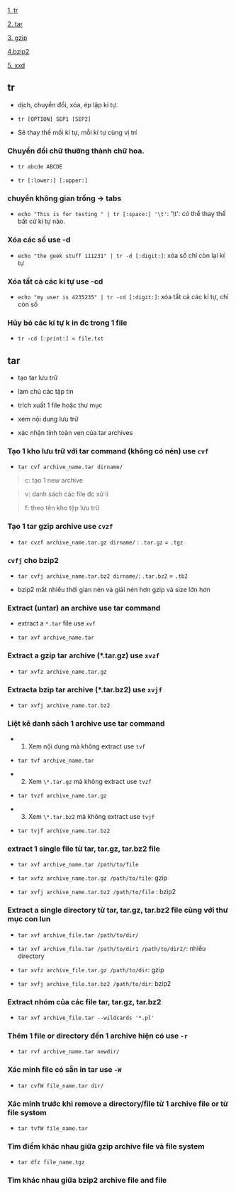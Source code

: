 [1. tr](#tr)

[2. tar](#tar)

[3. gzip](#gzip)

[4.bzip2](#bzip2)

[5. xxd](#xxd)

<a name="tr"></a>

## tr

- dịch, chuyển đổi, xóa, ép lặp kí tự.

- `tr [OPTION] SEP1 [SEP2]`

- Sẽ thay thế mối kí tự, mỗi kí tự cùng vị trí

### Chuyển đổi chữ thường thành chữ hoa.

- `tr abcde ABCDE`

- `tr [:lower:] [:upper:]`

### chuyển không gian trống -> tabs

- `echo "This is for testing " | tr [:space:] '\t'`: '\t': có thể thay thế bất cứ kí tự nào.

### Xóa các số  use -d

- `echo "the geek stuff 111231" | tr -d [:digit:]`: xóa số chỉ còn lại kí tự

### Xóa tất cả các kí tự use -cd

- `echo "my user is 4235235" | tr -cd [:digit:]`: xóa tất cả các kí tự, chỉ còn số

### Hủy bỏ các kí tự k in đc trong 1 file

- `tr -cd [:print:] < file.txt`

<a name=""></a>

## tar

<a name="tar"></a>

- tạo tar lưu trữ

- làm chủ các tập tin

- trích xuất 1 file hoặc thư mục

- xem nội dung lưu trữ

- xác nhận tính toàn vẹn của tar archives

### Tạo 1 kho lưu trữ với tar command (không có nén) use `cvf`

- `tar cvf archive_name.tar dirname/`

> c: tạo 1 new archive

> v: danh sách các file đc xử lí

> f: theo tên kho tệp lưu trữ

### Tạo 1 tar gzip archive use `cvzf`

- `tar cvzf archive_name.tar.gz dirname/` : `.tar.gz` = `.tgz`

### `cvfj` cho bzip2

- `tar cvfj archive_name.tar.bz2 dirname/`: `.tar.bz2` = `.tb2`

- bzip2 mất nhiều thời gian nén và giải nén hơn gzip và size lớn hơn 

### Extract (untar) an archive use tar command

- extract a `*.tar` file use `xvf`

- `tar xvf archive_name.tar`

### Extract a gzip tar archive (\*.tar.gz) use `xvzf`

- `tar xvfz archive_name.tar.gz`

### Extracta bzip tar archive (\*.tar.bz2) use `xvjf`

- `tar xvfj archive_name.tar.bz2`

### Liệt kê danh sách 1 archive use tar command

- 1. Xem nội dung mà không extract use `tvf`

- `tar tvf archive_name.tar`

- 2. Xem `\*.tar.gz` mà không extract use `tvzf`

- `tar tvzf archive_name.tar.gz`

- 3. Xem `\*.tar.bz2` mà không extract use `tvjf`

- `tar tvjf archive_name.tar.bz2`

### extract 1 single file từ tar, tar.gz, tar.bz2 file 

- `tar xvf archive_name.tar /path/to/file`

- `tar xvfz archive_name.tar.gz /path/to/file`: gzip

- `tar xvfj archive_name.tar.bz2 /path/to/file` : bzip2

### Extract a single directory từ tar, tar.gz, tar.bz2 file cùng với thư mục con lun

- `tar xvf archive_file.tar /path/to/dir/`

- `tar xvf archive_file.tar /path/to/dir1 /path/to/dir2/`: nhiều directory

- `tar xvfz archive_file.tar.gz /path/to/dir`: gzip

- `tar xvfj archive_file.tar.bz2 /path/to/dir`: bzip2

### Extract nhóm của các file tar, tar.gz, tar.bz2 

- `tar xvf archive_file.tar --wildcards '*.pl'`

### Thêm 1 file or directory đến 1 archive hiện có use `-r`

- `tar rvf archive_name.tar newdir/`

### Xác minh file có sẵn in tar use `-W`

- `tar cvfW file_name.tar dir/`

### Xác minh trước khi remove a directory/file từ 1 archive file or từ file systom

- `tar tvfW file_name.tar`

### Tìm điểm khác nhau giữa gzip archive file và file system

- `tar dfz file_name.tgz`

### Tìm khác nhau giữa bzip2 archive file and file 
<a name=""></a>
<a name=""></a>
<a name=""></a>
<a name=""></a>
<a name=""></a>
